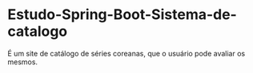 # Estudo-Spring-Boot-Sistema-de-catalogo
É um site de catálogo de séries coreanas, que o usuário pode avaliar os mesmos.
